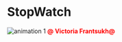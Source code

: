 # StopWatch
![animation 1](https://user-images.githubusercontent.com/20156577/27015111-a06103ae-4f0f-11e7-8c86-fabfece9357f.gif)
<font color="red"><b>@ Victoria  Frantsukh@</b></font>
